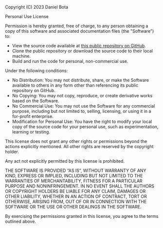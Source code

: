Copyright (C) 2023 Daniel Bota

Personal Use License

Permission is hereby granted, free of charge, to any person obtaining a copy
of this software and associated documentation files (the "Software") to:

- View the source code available at [this public repository on GitHub](https://github.com/daniel-bota/GUI_Spreadsheet).
- Clone the public repository or download the source code to their local machine.
- Build and run the code for personal, non-commercial use.

Under the following conditions:

- No Distribution: You may not distribute, share, or make the Software available to others in any form other than referencing its public repository on GitHub.
- No Copying: You may not copy, reproduce, or create derivative works based on the Software.
- No Commercial Use: You may not use the Software for any commercial purpose, including but not limited to, selling, licensing, or using it in a for-profit enterprise.
- Modification for Personal Use: You have the right to modify your local copy of the source code for your personal use, such as experimentation, learning or testing.

This license does not grant any other rights or permissions beyond the actions explicitly mentioned. All other rights are reserved by the copyright holder.

Any act not explicitly permitted by this license is prohibited.

THE SOFTWARE IS PROVIDED “AS IS”, WITHOUT WARRANTY OF ANY KIND, EXPRESS OR IMPLIED, INCLUDING BUT NOT LIMITED TO THE WARRANTIES OF MERCHANTABILITY, FITNESS FOR A PARTICULAR PURPOSE AND NONINFRINGEMENT. IN NO EVENT SHALL THE AUTHORS OR COPYRIGHT HOLDERS BE LIABLE FOR ANY CLAIM, DAMAGES OR OTHER LIABILITY, WHETHER IN AN ACTION OF CONTRACT, TORT OR OTHERWISE, ARISING FROM, OUT OF OR IN CONNECTION WITH THE SOFTWARE OR THE USE OR OTHER DEALINGS IN THE SOFTWARE.

By exercising the permissions granted in this license, you agree to the terms outlined above.